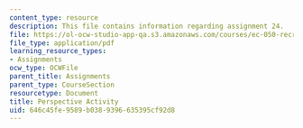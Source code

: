 ```yaml
---
content_type: resource
description: This file contains information regarding assignment 24.
file: https://ol-ocw-studio-app-qa.s3.amazonaws.com/courses/ec-050-recreate-experiments-from-history-inform-the-future-from-the-past-galileo-january-iap-2010/646c45fe9589b0389396635395cf92d8_MITEC_050IAP10_assn24.pdf
file_type: application/pdf
learning_resource_types:
- Assignments
ocw_type: OCWFile
parent_title: Assignments
parent_type: CourseSection
resourcetype: Document
title: Perspective Activity
uid: 646c45fe-9589-b038-9396-635395cf92d8
---
```

